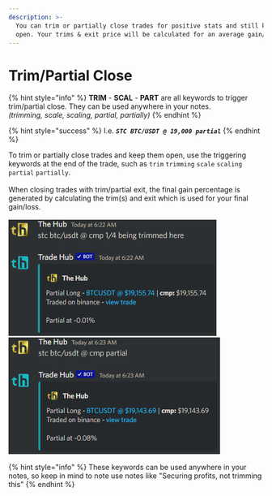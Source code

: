 ```yaml
---
description: >-
  You can trim or partially close trades for positive stats and still keep them
  open. Your trims & exit price will be calculated for an average gain/loss.
---
```


# Trim/Partial Close

{% hint style="info" %}
**TRIM** - **SCAL** - **PART** are all keywords to trigger trim/partial close. They can be used anywhere in your notes.\
_(trimming, scale, scaling, partial, partially)_
{% endhint %}

{% hint style="success" %}
I.e. _**`STC BTC/USDT @ 19,000 partial`**_
{% endhint %}

To trim or partially close trades and keep them open, use the triggering keywords at the end of the trade, such as `trim` `trimming` `scale` `scaling` `partial` `partially`. \
\
When closing trades with trim/partial exit, the final gain percentage is generated by calculating the trim(s) and exit which is used for your final gain/loss.\
\
![](<../.gitbook/assets/image (191).png>)![](<../.gitbook/assets/image (118).png>)

{% hint style="info" %}
These keywords can be used anywhere in your notes, so keep in mind to note use notes like "Securing profits, not trimming this"
{% endhint %}
